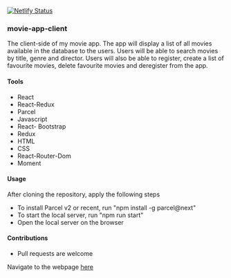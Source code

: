 [![Netlify Status](https://api.netlify.com/api/v1/badges/708577df-9183-4305-8435-05ce5dfacff7/deploy-status)](https://app.netlify.com/sites/movie-app-client/deploys)

<h3>movie-app-client</h3>

The client-side of my movie app. The app will display a list of all movies available in the database to the users. Users will be able to search movies by title, genre and director. Users will also be able to register, create a list of favourite movies, delete favourite movies and deregister from the app.

<h4>Tools</h4>

- React
- React-Redux
- Parcel
- Javascript
- React- Bootstrap
- Redux
- HTML
- CSS
- React-Router-Dom
- Moment

<h4>Usage</h4>

After cloning the repository, apply the following steps
- To install Parcel v2 or recent, run "npm install -g parcel@next" 
- To start the local server, run "npm run start"
- Open the local server on the browser 

<h4>Contributions</h4>

- Pull requests are welcome


<p>Navigate to the webpage <a href="https://movie-app-client.netlify.app/" target="_blank" rel="noopener noreferrer">here</a> </p>





